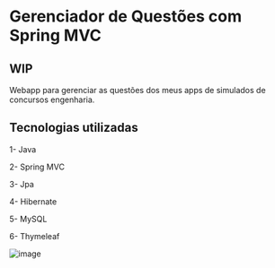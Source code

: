 # Gerenciador de Questões com Spring MVC
## WIP
Webapp para gerenciar as questões dos meus apps de simulados de concursos engenharia.

## Tecnologias utilizadas
1- Java

2- Spring MVC

3- Jpa

4- Hibernate

5- MySQL

6- Thymeleaf

![image](https://user-images.githubusercontent.com/85042807/197430695-ae4eb3c2-5f53-4f3c-be33-34d69aff1fa9.png)

